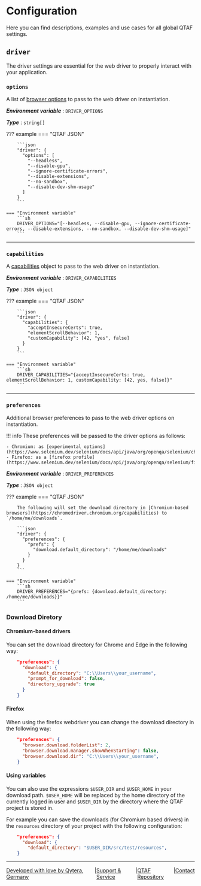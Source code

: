 # Configuration

Here you can find descriptions, examples and use cases for all global QTAF settings.

## `driver`

The driver settings are essential for the web driver to properly interact with your application.

### `options`

A list of [browser options](https://www.selenium.dev/documentation/webdriver/drivers/options/) to pass to the web driver on instantiation.

***Environment variable***
: `DRIVER_OPTIONS`

***Type***
: `string[]`

??? example
    === "QTAF JSON"

        ```json
        "driver": {
          "options": [
            "--headless",
            "--disable-gpu",
            "--ignore-certificate-errors",
            "--disable-extensions",
            "--no-sandbox",
            "--disable-dev-shm-usage"
          ]
        }
        ```

    === "Environment variable"
        ```sh
        DRIVER_OPTIONS="[--headless, --disable-gpu, --ignore-certificate-errors, --disable-extensions, --no-sandbox, --disable-dev-shm-usage]"
        ```

<hr/>

### `capabilities`

A [capabilities](https://w3c.github.io/webdriver/#capabilities) object to pass to the web driver on instantiation.

***Environment variable***
: `DRIVER_CAPABILITIES`

***Type***
: `JSON object`

??? example
    === "QTAF JSON"

        ```json
        "driver": {
          "capabilities": {
            "acceptInsecureCerts": true,
            "elementScrollBehavior": 1,
            "customCapability": [42, "yes", false]
          }
        }
        ```

    === "Environment variable"
        ```sh
        DRIVER_CAPABILITIES="{acceptInsecureCerts: true, elementScrollBehavior: 1, customCapability: [42, yes, false]}"
        ```

<hr/>

### `preferences`

Additional browser preferences to pass to the web driver options on instantiation.

!!! info
    These preferences will be passed to the driver options as follows:

    - Chromium: as [experimental options](https://www.selenium.dev/selenium/docs/api/java/org/openqa/selenium/chromium/ChromiumOptions.html#setExperimentalOption(java.lang.String,java.lang.Object))
    - Firefox: as a [firefox profile](https://www.selenium.dev/selenium/docs/api/java/org/openqa/selenium/firefox/FirefoxProfile.html)

***Environment variable***
: `DRIVER_PREFERENCES`

***Type***
: `JSON object`

??? example
    === "QTAF JSON"

        The following will set the download directory in [Chromium-based browsers](https://chromedriver.chromium.org/capabilities) to `/home/me/downloads`.

        ```json
        "driver": {
          "preferences": {
            "prefs": {
              "download.default_directory": "/home/me/downloads"
            }
          }
        }
        ```

    === "Environment variable"
        ```sh
        DRIVER_PREFERENCES="{prefs: {download.default_directory: /home/me/downloads}}"
        ```

### Download Diretory

#### Chromium-based drivers

You can set the download directory for Chrome and Edge in the following way:

```json
    "preferences": {
      "download": {
        "default_directory": "C:\\Users\\your_username",
        "prompt_for_download": false,
        "directory_upgrade": true
      }
    }
```

#### Firefox

When using the firefox webdriver you can change the download directory in the following way:

```json
    "preferences": {
      "browser.download.folderList": 2,
      "browser.download.manager.showWhenStarting": false,
      "browser.download.dir": "C:\\Users\\your_username",
    }
```

#### Using variables

You can also use the expressions `$USER_DIR` and `$USER_HOME` in your download path. `$USER_HOME` will be replaced by the home directory of the currently logged in user and `$USER_DIR` by the directory where the QTAF project is stored in.

For example you can save the downloads (for Chromium based drivers) in the `resources` directory of your project with the following configuration:

```json
    "preferences": {
      "download": {
        "default_directory": "$USER_DIR/src/test/resources",
    }
```



<hr/>

<div style="display: flex; flex-direction: row; justify-content: space-between">
  <a href="https://www.qytera.de" target="_blank">Developed with love by Qytera, Germany</a>
  <span>|</span>
  <a href="https://www.qytera.de/testautomatisierung-workshop" target="_blank">Support & Service</a>
  <span>|</span>
  <a href="https://github.com/Qytera-Gmbh/QTAF" target="_blank">QTAF Repository</a>
  <span>|</span>
  <a href="https://www.qytera.de/kontakt" target="_blank">Contact</a><br>
</div>
